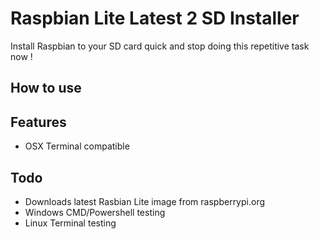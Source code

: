 # Raspbian Lite Latest 2 SD Installer

Install Raspbian to your SD card quick and stop doing this repetitive task now !

## How to use

## Features
- OSX Terminal compatible

## Todo
- Downloads latest Rasbian Lite image from raspberrypi.org
- Windows CMD/Powershell testing
- Linux Terminal testing
